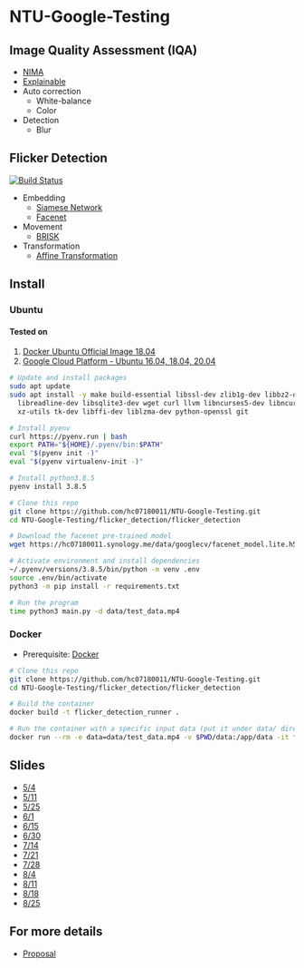 # NTU-Google-Testing

## Image Quality Assessment (IQA)

* [NIMA](https://github.com/idealo/image-quality-assessment)
* [Explainable](https://github.com/marcotcr/lime)
* Auto correction
  * White-balance
  * Color
* Detection
  * Blur

## Flicker Detection

[![Build Status](https://travis-ci.com/hc07180011/NTU-Google-Testing.svg?branch=main)](https://travis-ci.com/hc07180011/NTU-Google-Testing)

* Embedding
  * [Siamese Network](https://keras.io/examples/vision/siamese_network/)
  * [Facenet](https://www.cv-foundation.org/openaccess/content_cvpr_2015/app/1A_089.pdf)
* Movement
  * [BRISK](http://margaritachli.com/papers/ICCV2011paper.pdf)
* Transformation
  * [Affine Transformation](https://en.wikipedia.org/wiki/Affine_transformation)

## Install

### Ubuntu

#### Tested on
1. [Docker Ubuntu Official Image 18.04](https://hub.docker.com/_/ubuntu/)
2. [Google Cloud Platform - Ubuntu 16.04, 18.04, 20.04](https://cloud.google.com/)

```bash
# Update and install packages
sudo apt update
sudo apt install -y make build-essential libssl-dev zlib1g-dev libbz2-dev \
  libreadline-dev libsqlite3-dev wget curl llvm libncurses5-dev libncursesw5-dev \
  xz-utils tk-dev libffi-dev liblzma-dev python-openssl git

# Install pyenv
curl https://pyenv.run | bash
export PATH="${HOME}/.pyenv/bin:$PATH"
eval "$(pyenv init -)"
eval "$(pyenv virtualenv-init -)"

# Install python3.8.5
pyenv install 3.8.5

# Clone this repo
git clone https://github.com/hc07180011/NTU-Google-Testing.git
cd NTU-Google-Testing/flicker_detection/flicker_detection

# Download the facenet pre-trained model
wget https://hc07180011.synology.me/data/googlecv/facenet_model.lite.h5 -O preprocessing/embedding/models/facenet_model.lite.h5

# Activate environment and install dependencies
~/.pyenv/versions/3.8.5/bin/python -m venv .env
source .env/bin/activate
python3 -m pip install -r requirements.txt

# Run the program
time python3 main.py -d data/test_data.mp4 
```

### Docker

* Prerequisite: [Docker](https://www.docker.com/)

```bash
# Clone this repo
git clone https://github.com/hc07180011/NTU-Google-Testing.git
cd NTU-Google-Testing/flicker_detection/flicker_detection

# Build the container
docker build -t flicker_detection_runner .

# Run the container with a specific input data (put it under data/ directory)
docker run --rm -e data=data/test_data.mp4 -v $PWD/data:/app/data -it flicker_detection_runner
```

## Slides

* [5/4](https://drive.google.com/file/d/1aVSWCC9GXZOBZjz8sjVIfGsHkOgVYl5Z/view?usp=sharing)
* [5/11](https://drive.google.com/file/d/1NK_6WXSEU-nph6-zQVSXyBaWTfwp-Ui4/view?usp=sharing)
* [5/25](https://drive.google.com/file/d/1rZaxUIxic1-Nu3rF4XP9oH2YC4J1_EoV/view?usp=sharing)
* [6/1](https://drive.google.com/file/d/1BOe8rsGuGdZxant4D-6FjkE7ptCs0Cfj/view?usp=sharing)
* [6/15](https://drive.google.com/file/d/12M3fkW3vxlglwOrtW_Tppe3iCP7SUKQ0/view?usp=sharing)
* [6/30](https://drive.google.com/file/d/105ZfZX9DWU7Jwpbme24X7q2YIdhFe0Hu/view?usp=sharing)
* [7/14](https://drive.google.com/file/d/1-5u5J8cRsPFO-DoMjQjONRmkHXlfPxGj/view?usp=sharing)
* [7/21](https://drive.google.com/file/d/1DAHQn88BdUHCFZlU0tV-qhOyGIAvTlbp/view?usp=sharing)
* [7/28](https://drive.google.com/file/d/1zrOD3kwofuVjEaQ5XkXXM7ymbs1fujCL/view?usp=sharing)
* [8/4](https://drive.google.com/file/d/1yfbYejz3P3AzQMykJ-yIWynyCUseJIhA/view?usp=sharing)
* [8/11](https://docs.google.com/presentation/d/1CJW8kz393O-I4MTPlevxvmpfsUYRzzkv/edit?usp=sharing&ouid=101634550160064789006&rtpof=true&sd=true)
* [8/18](https://docs.google.com/presentation/d/1kjuvNALKazf5GQpdxf2jBo6Ii65RNJIJ/edit?usp=sharing&ouid=101634550160064789006&rtpof=true&sd=true)
* [8/25](https://docs.google.com/presentation/d/1NvZ_FEm-XFTJ3npdqBK5M43KNJR2mfYS/edit?usp=sharing&ouid=101634550160064789006&rtpof=true&sd=true)

## For more details

* [Proposal](https://docs.google.com/document/d/1vhABHWuuDh31VZ_OTp5DGJH15cjqedEOAQsllqd5iGc/edit?usp=sharing)

